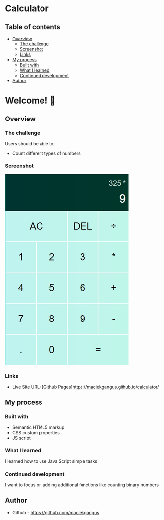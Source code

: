 # Calculator


## Table of contents

- [Overview](#overview)
  - [The challenge](#the-challenge)
  - [Screenshot](#screenshot)
  - [Links](#links)
- [My process](#my-process)
  - [Built with](#built-with)
  - [What I learned](#what-i-learned)
  - [Continued development](#continued-development)
- [Author](#author)



# Welcome! 👋

## Overview

### The challenge

Users should be able to:

- Count different types of numbers


### Screenshot

![Screenshot](./images/screen.jpg)

### Links


- Live Site URL: [Github Pages]https://maciekgangus.github.io/calculator/

## My process

### Built with

- Semantic HTML5 markup
- CSS custom properties
- JS script

### What I learned

I learned how to use Java Script simple tasks


### Continued development

I want to focus on adding additional functions like counting binary numbers


## Author

- Github - https://github.com/maciekgangus






